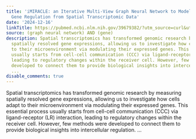 ```yaml
---
title: 'iMIRACLE: an Iterative Multi-View Graph Neural Network to Model Intercellular
  Gene Regulation from Spatial Transcriptomic Data'
date: '2024-12-16'
linkTitle: https://pubmed.ncbi.nlm.nih.gov/39679382/?utm_source=curl&utm_medium=rss&utm_campaign=pubmed-2&utm_content=1x5bM_TNL8gjogAcnslpo2s2PbDe-61JVM2h9yowOYSiZ7Dkrt&fc=20220919211934&ff=20241217170857&v=2.18.0.post9+e462414
source: (graph neural network) AND (gene)
description: Spatial transcriptomics has transformed genomic research by measuring
  spatially resolved gene expressions, allowing us to investigate how cells adapt
  to their microenvironment via modulating their expressed genes. This essential process
  usually starts from cell-cell communication (CCC) via ligand-receptor (LR) interaction,
  leading to regulatory changes within the receiver cell. However, few methods were
  developed to connect them to provide biological insights into intercellular regulation.
  ...
disable_comments: true
---
```

Spatial transcriptomics has transformed genomic research by measuring spatially resolved gene expressions, allowing us to investigate how cells adapt to their microenvironment via modulating their expressed genes. This essential process usually starts from cell-cell communication (CCC) via ligand-receptor (LR) interaction, leading to regulatory changes within the receiver cell. However, few methods were developed to connect them to provide biological insights into intercellular regulation. ...